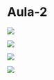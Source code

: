 # Aula-2

![](https://media4.giphy.com/media/l2YWrgvLEA93EHZgA/giphy.gif?cid=6c09b9528bxhcexxkiyekl2a3o36bjy801iax3kbxpj7odxc&ep=v1_internal_gif_by_id&rid=giphy.gif&ct=g)

![](https://media0.giphy.com/media/3o6wrjjDgwozTPzxLy/giphy.gif?cid=6c09b952felkwz0ssibolm2p05qdkz9toi2r8weowm7yls72&ep=v1_internal_gif_by_id&rid=giphy.gif&ct=g)

![](https://media1.giphy.com/media/l4Jz8yWBoZvL3LDlS/giphy.gif?cid=6c09b952hdzpmkso3t2q8gr8ppoijf0uw6dolvrxectyqjzl&ep=v1_internal_gif_by_id&rid=giphy.gif&ct=g)

![](https://media3.giphy.com/media/y2B9WU8Yl0rIs/giphy.gif?cid=6c09b952n693mkjwin3zvqy1y6aw3akg517aorzhucxkkrmf&ep=v1_internal_gif_by_id&rid=giphy.gif&ct=g)
